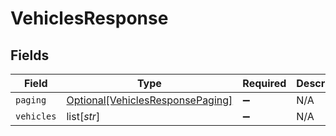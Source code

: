 # VehiclesResponse


## Fields

| Field                                                                             | Type                                                                              | Required                                                                          | Description                                                                       |
| --------------------------------------------------------------------------------- | --------------------------------------------------------------------------------- | --------------------------------------------------------------------------------- | --------------------------------------------------------------------------------- |
| `paging`                                                                          | [Optional[VehiclesResponsePaging]](../../models/shared/vehiclesresponsepaging.md) | :heavy_minus_sign:                                                                | N/A                                                                               |
| `vehicles`                                                                        | list[*str*]                                                                       | :heavy_minus_sign:                                                                | N/A                                                                               |
